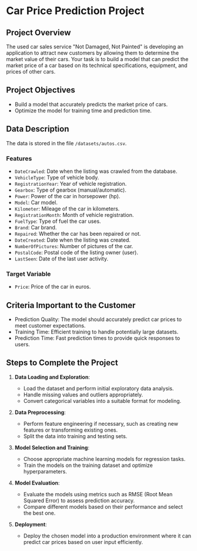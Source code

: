 # Car Price Prediction Project

## Project Overview

The used car sales service "Not Damaged, Not Painted" is developing an application to attract new customers by allowing them to determine the market value of their cars. 
Your task is to build a model that can predict the market price of a car based on its technical specifications, equipment, and prices of other cars.

## Project Objectives

- Build a model that accurately predicts the market price of cars.
- Optimize the model for training time and prediction time.

## Data Description

The data is stored in the file `/datasets/autos.csv`.

### Features
- `DateCrawled`: Date when the listing was crawled from the database.
- `VehicleType`: Type of vehicle body.
- `RegistrationYear`: Year of vehicle registration.
- `Gearbox`: Type of gearbox (manual/automatic).
- `Power`: Power of the car in horsepower (hp).
- `Model`: Car model.
- `Kilometer`: Mileage of the car in kilometers.
- `RegistrationMonth`: Month of vehicle registration.
- `FuelType`: Type of fuel the car uses.
- `Brand`: Car brand.
- `Repaired`: Whether the car has been repaired or not.
- `DateCreated`: Date when the listing was created.
- `NumberOfPictures`: Number of pictures of the car.
- `PostalCode`: Postal code of the listing owner (user).
- `LastSeen`: Date of the last user activity.

### Target Variable
- `Price`: Price of the car in euros.

## Criteria Important to the Customer

- Prediction Quality: The model should accurately predict car prices to meet customer expectations.
- Training Time: Efficient training to handle potentially large datasets.
- Prediction Time: Fast prediction times to provide quick responses to users.

## Steps to Complete the Project

1. **Data Loading and Exploration**:
   - Load the dataset and perform initial exploratory data analysis.
   - Handle missing values and outliers appropriately.
   - Convert categorical variables into a suitable format for modeling.

2. **Data Preprocessing**:
   - Perform feature engineering if necessary, such as creating new features or transforming existing ones.
   - Split the data into training and testing sets.

3. **Model Selection and Training**:
   - Choose appropriate machine learning models for regression tasks.
   - Train the models on the training dataset and optimize hyperparameters.

4. **Model Evaluation**:
   - Evaluate the models using metrics such as RMSE (Root Mean Squared Error) to assess prediction accuracy.
   - Compare different models based on their performance and select the best one.

5. **Deployment**:
   - Deploy the chosen model into a production environment where it can predict car prices based on user input efficiently.
